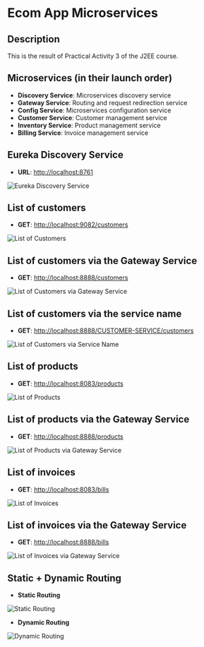 # Ecom App Microservices

## Description

This is the result of Practical Activity 3 of the J2EE course.

## Microservices (in their launch order)

- **Discovery Service**: Microservices discovery service
- **Gateway Service**: Routing and request redirection service
- **Config Service**: Microservices configuration service
- **Customer Service**: Customer management service
- **Inventory Service**: Product management service
- **Billing Service**: Invoice management service

## Eureka Discovery Service

- **URL**: [http://localhost:8761](http://localhost:8761)

![Eureka Discovery Service](https://github.com/Charafeddine-B/assets/blob/main/TP3/Screenshot%202023-12-14%20at%2020.23.39.png?raw=true)

## List of customers

- **GET**: [http://localhost:9082/customers](http://localhost:9082/customers)

![List of Customers](https://github.com/Charafeddine-B/assets/blob/main/TP3/Screenshot%202023-12-14%20at%2020.24.40.png?raw=true)

## List of customers via the Gateway Service

- **GET**: [http://localhost:8888/customers](http://localhost:8888/customers)

![List of Customers via Gateway Service]()

## List of customers via the service name

- **GET**: [http://localhost:8888/CUSTOMER-SERVICE/customers](http://localhost:8888/CUSTOMER-SERVICE/customers)

![List of Customers via Service Name](https://github.com/Charafeddine-B/assets/blob/main/TP3/Screenshot%202023-12-14%20at%2020.25.08.png?raw=true)

## List of products

- **GET**: [http://localhost:8083/products](http://localhost:8083/products)

![List of Products](https://github.com/Charafeddine-B/assets/blob/main/TP3/Screenshot%202023-12-14%20at%2020.44.43.png?raw=true)

## List of products via the Gateway Service

- **GET**: [http://localhost:8888/products](http://localhost:8888/products)

![List of Products via Gateway Service](https://github.com/Charafeddine-B/assets/blob/main/TP3/Screenshot%202023-12-14%20at%2020.44.13.png?raw=true)

## List of invoices

- **GET**: [http://localhost:8083/bills](http://localhost:8083/bills)

![List of Invoices](https://github.com/Charafeddine-B/assets/blob/main/TP3/Screenshot%202023-12-14%20at%2020.44.43.png?raw=true)

## List of invoices via the Gateway Service

- **GET**: [http://localhost:8888/bills](http://localhost:8888/bills)

![List of Invoices via Gateway Service](https://github.com/Charafeddine-B/assets/blob/main/TP3/Screenshot%202023-12-14%20at%2020.43.54.png?raw=true)

## Static + Dynamic Routing

- **Static Routing**

![Static Routing](https://github.com/Charafeddine-B/assets/blob/main/TP3/Screenshot%202023-12-14%20at%2020.53.45.png?raw=true)

- **Dynamic Routing**

![Dynamic Routing](https://github.com/Charafeddine-B/assets/blob/main/TP3/Screenshot%202023-12-14%20at%2020.24.19.png?raw=true)

